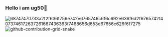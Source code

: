 ### Hello i am ug50👋

<!--
**ug50/ug50** is a ✨ _special_ ✨ repository because its `README.md` (this file) appears on your GitHub profile.

Here are some ideas to get you started:

- 🔭 I’m currently working on ...
- 🌱 I’m currently learning ...
- 👯 I’m looking to collaborate on ...
- 🤔 I’m looking for help with ...
- 💬 Ask me about ...
- 📫 How to reach me: ...
- 😄 Pronouns: ...
- ⚡ Fun fact: ...
-->
![68747470733a2f2f636f756e742e6765746c6f6c692e636f6d2f6765742f4073746172637261667436363f7468656d653d67656c626f6f7275](https://github.com/ug50/ug50/assets/88290114/1ed94c01-1043-47f5-a1f4-e02390cbf914)
![github-contribution-grid-snake](https://github.com/ug50/ug50/assets/88290114/6bb404e5-8445-47ce-9803-8aa6e2644ee1)
